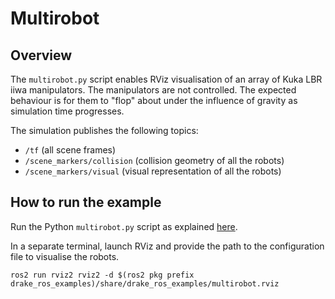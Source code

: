 # Multirobot

## Overview

The `multirobot.py` script enables RViz visualisation of an array of Kuka LBR iiwa manipulators.
The manipulators are not controlled.
The expected behaviour is for them to "flop" about under the influence of gravity as simulation time progresses.

The simulation publishes the following topics:

* `/tf` (all scene frames)
* `/scene_markers/collision` (collision geometry of all the robots)
* `/scene_markers/visual` (visual representation of all the robots)

## How to run the example

Run the Python `multirobot.py` script as explained [here](../../README.md#running).

In a separate terminal, launch RViz and provide the path to the configuration file to visualise the robots.

```
ros2 run rviz2 rviz2 -d $(ros2 pkg prefix drake_ros_examples)/share/drake_ros_examples/multirobot.rviz
```
